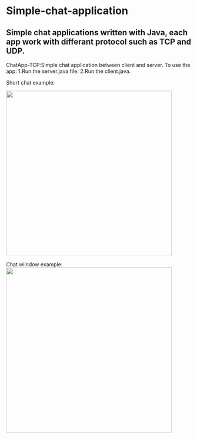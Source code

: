 # Simple-chat-application
Simple chat applications written with Java, each app work with differant protocol such as TCP and UDP.
-------------------------------------------------------------------------------------------------------------------------------------------------
ChatApp-TCP:Simple chat application between client and server.
To use the app:
1.Run the server.java file.
2.Run the client.java.

Short chat example:
<p>
   
   <img src = "https://github.com/Shimshon21/Simple-chat-applications/blob/master/ChatApp-TCP/Short%20chat%20example.gif?raw=true" height = "450"/>

 </p>
Chat wiindow example:
 <img src="https://raw.githubusercontent.com/Shimshon21/Simple-chat-applications/master/ChatApp-TCP/Chat%20example.PNG" height = "450" />
